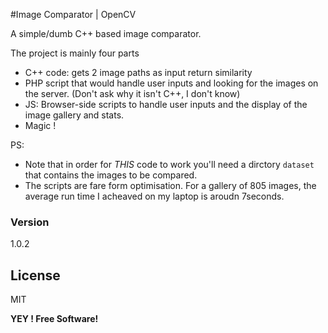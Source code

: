 #Image Comparator | OpenCV

A simple/dumb C++ based image comparator.

The project is mainly four parts

  - C++ code: gets 2 image paths as input return similarity
  - PHP script that would handle user inputs and looking for the images on the server. (Don't ask why it isn't C++, I don't know)
  - JS: Browser-side scripts to handle user inputs and the display of the image gallery and stats.
  - Magic ! 

PS: 
* Note that in order for *THIS* code to work you'll need a dirctory `dataset` that contains the images to be compared.
* The scripts are fare form optimisation. For a gallery of 805 images, the average run time I acheaved on my laptop is aroudn 7seconds.
### Version
1.0.2

License
----

MIT

**YEY ! Free Software!**

